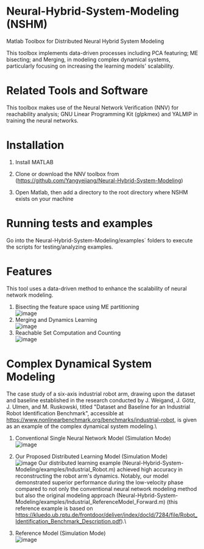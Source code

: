 # Neural-Hybrid-System-Modeling (NSHM)
Matlab Toolbox for Distributed Neural Hybrid System Modeling 

This toolbox implements data-driven processes including PCA featuring; ME bisecting; and Merging, in modeling complex dynamical systems, particularly focusing on increasing the learning models' scalability.

# Related Tools and Software
This toolbox makes use of the Neural Network Verification (NNV) for reachability analysis; GNU Linear Programming Kit (glpkmex) and YALMIP in training the neural networks.

# Installation

1) Install MATLAB

2) Clone or download the NNV toolbox from (https://github.com/Yangyejiang/Neural-Hybrid-System-Modeling)

3) Open Matlab, then add a directory to the root directory where NSHM exists on your machine

# Running tests and examples

Go into the Neural-Hybrid-System-Modeling/examples` folders to execute the scripts for testing/analyzing examples.

# Features
This tool uses a data-driven method to enhance the scalability of neural network modeling.

1. Bisecting the feature space using ME partitioning\
![image](https://github.com/aicpslab/Neural-Hybrid-System-Modeling/blob/main/Example/ME%20bisecting.png)
2. Merging and Dynamics Learning\
![image](https://github.com/aicpslab/Neural-Hybrid-System-Modeling/blob/main/Example/Merging%20and%20Learning%20of%20NHS.png)
3. Reachable Set Computation and Counting\
![image](https://github.com/aicpslab/Neural-Hybrid-System-Modeling/blob/main/Example/ReachableSetComputation.png)

# Complex Dynamical System Modeling

The case study of a six-axis industrial robot arm, drawing upon the dataset and baseline established in the research conducted by J. Weigand, J. Götz, J. Ulmen, and M. Ruskowski, titled "Dataset and Baseline for an Industrial Robot Identification Benchmark", accessible at https://www.nonlinearbenchmark.org/benchmarks/industrial-robot, is given as an example of the complex dynamical system modeling.\
1. Conventional Single Neural Network Model (Simulation Mode)\
![image](https://github.com/aicpslab/Neural-Hybrid-System-Modeling/blob/main/Example/Fig/Single_IndustrialSimulation.png)

2. Our Proposed Distributed Learning Model (Simulation Mode)\
![image](https://github.com/aicpslab/Neural-Hybrid-System-Modeling/blob/main/Example/Fig/Switch_IndustrialSimulation.png)
Our distributed learning example (Neural-Hybrid-System-Modeling/examples/Industrial_Robot.m) achieved high accuracy in reconstructing the robot arm's dynamics. Notably, our model demonstrated superior performance during the low-velocity phase compared to not only the conventional neural network modeling method but also the original modeling approach (Neural-Hybrid-System-Modeling/examples/Industrial_ReferenceModel_Forward.m) (this reference example is based on https://kluedo.ub.rptu.de/frontdoor/deliver/index/docId/7284/file/Robot_Identification_Benchmark_Description.pdf).\
3. Reference Model (Simulation Mode)\
![image](https://github.com/aicpslab/Neural-Hybrid-System-Modeling/blob/main/Example/Fig/ReferenceModel.png)
